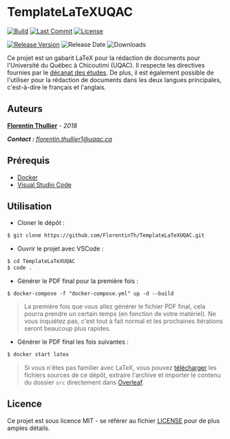 # TemplateLaTeXUQAC

[![Build](https://img.shields.io/circleci/build/github/FlorentinTh/TemplateLaTeXUQAC/master?style=flat-square&token=0fdc873e50de49d6e9868ff847d740d20813f3bd)](https://circleci.com/gh/FlorentinTh/TemplateLaTeXUQAC) [![Last Commit](https://img.shields.io/github/last-commit/FlorentinTh/TemplateLaTeXUQAC?style=flat-square)](https://github.com/FlorentinTh/TemplateLaTeXUQAC/commits/master) [![License](https://img.shields.io/github/license/FlorentinTh/TemplateLaTeXUQAC?style=flat-square)](https://github.com/FlorentinTh/TemplateLaTeXUQAC/blob/master/LICENSE)

[![Release Version](https://img.shields.io/github/release/FlorentinTh/TemplateLaTeXUQAC?style=flat-square)](https://github.com/FlorentinTh/TemplateLaTeXUQAC/releases) ![Release Date](https://img.shields.io/github/release-date/FlorentinTh/TemplateLaTeXUQAC?style=flat-square) ![Downloads](https://img.shields.io/github/downloads/FlorentinTh/TemplateLaTeXUQAC/v1.3.2/total?style=flat-square)

Ce projet est un gabarit LaTeX pour la rédaction de documents pour l'Université du Québec à Chicoutimi (UQAC). Il respecte les directives fournies par le [décanat des études](http://services.uqac.ca/decanat-des-etudes/sous-menu-2/). De plus, il est également possible de l'utiliser pour la rédaction de documents dans les deux langues principales, c'est-à-dire le français et l'anglais.

## Auteurs

**[Florentin Thullier](https://github.com/florentinth)** - _2018_

_**Contact :** [florentin.thullier1@uqac.ca](florentin.thullier1@uqa.ca)_

## Prérequis

- [Docker](https://www.docker.com/get-started)
- [Visual Studio Code](https://code.visualstudio.com/)

## Utilisation

- Cloner le dépôt :

```sh
$ git clone https://github.com/FlorentinTh/TemplateLaTeXUQAC.git
```

- Ouvrir le projet avec VSCode :

```sh
$ cd TemplateLaTeXUQAC
$ code .
```

- Générer le PDF final pour la première fois :

```
$ docker-compose -f "docker-compose.yml" up -d --build
```

> La première fois que vous allez générer le fichier PDF final, cela pourra prendre un certain temps (en fonction de votre matériel). Ne vous inquiétez pas, c'est tout à fait normal et les prochaines itérations seront beaucoup plus rapides.

- Générer le PDF final les fois suivantes :

```sh
$ docker start latex
```

> Si vous n'êtes pas familier avec LaTeX, vous pouvez [télécharger](https://github.com/FlorentinTh/TemplateLaTeXUQAC/archive/master.zip) les fichiers sources de ce dépôt, extraire l'archive et importer le contenu du dossier ```src``` directement dans [Overleaf](https://overleaf.com/).

## Licence

Ce projet est sous licence MIT - se référer au fichier [LICENSE](LICENSE) pour de plus amples détails.

